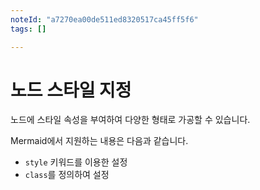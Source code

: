 ```yaml
---
noteId: "a7270ea00de511ed8320517ca45ff5f6"
tags: []

---
```


# 노드 스타일 지정

노드에 스타일 속성을 부여하여 다양한 형태로 가공할 수 있습니다.

Mermaid에서 지원하는 내용은 다음과 같습니다.
- `style` 키워드를 이용한 설정
- `class`를 정의하여 설정

